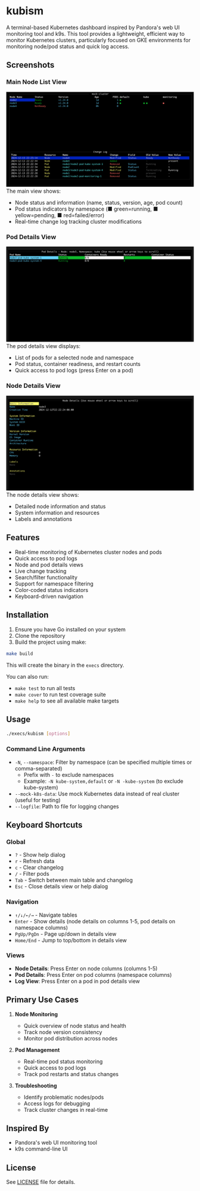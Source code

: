 # kubism

A terminal-based Kubernetes dashboard inspired by Pandora's web UI monitoring tool and k9s. This tool provides a lightweight, efficient way to monitor Kubernetes clusters, particularly focused on GKE environments for monitoring node/pod status and quick log access.

## Screenshots

### Main Node List View
![Node List View](images/nodelist.png)
The main view shows:
- Node status and information (name, status, version, age, pod count)
- Pod status indicators by namespace (■ green=running, ■ yellow=pending, ■ red=failed/error)
- Real-time change log tracking cluster modifications

### Pod Details View
![Pod Details View](images/podlist.png)
The pod details view displays:
- List of pods for a selected node and namespace
- Pod status, container readiness, and restart counts
- Quick access to pod logs (press Enter on a pod)

### Node Details View
![Node Details View](images/details.png)
The node details view shows:
- Detailed node information and status
- System information and resources
- Labels and annotations

## Features

- Real-time monitoring of Kubernetes cluster nodes and pods
- Quick access to pod logs
- Node and pod details views
- Live change tracking
- Search/filter functionality
- Support for namespace filtering
- Color-coded status indicators
- Keyboard-driven navigation

## Installation

1. Ensure you have Go installed on your system
2. Clone the repository
3. Build the project using make:
```bash
make build
```
This will create the binary in the `execs` directory.

You can also run:
- `make test` to run all tests
- `make cover` to run test coverage suite
- `make help` to see all available make targets

## Usage

```bash
./execs/kubism [options]
```

### Command Line Arguments

- `-N`, `--namespace`: Filter by namespace (can be specified multiple times or comma-separated)
  - Prefix with `-` to exclude namespaces
  - Example: `-N kube-system,default` or `-N -kube-system` (to exclude kube-system)
- `--mock-k8s-data`: Use mock Kubernetes data instead of real cluster (useful for testing)
- `--logfile`: Path to file for logging changes

## Keyboard Shortcuts

### Global
- `?` - Show help dialog
- `r` - Refresh data
- `c` - Clear changelog
- `/` - Filter pods
- `Tab` - Switch between main table and changelog
- `Esc` - Close details view or help dialog

### Navigation
- `↑/↓/←/→` - Navigate tables
- `Enter` - Show details (node details on columns 1-5, pod details on namespace columns)
- `PgUp/PgDn` - Page up/down in details view
- `Home/End` - Jump to top/bottom in details view

### Views
- **Node Details**: Press Enter on node columns (columns 1-5)
- **Pod Details**: Press Enter on pod columns (namespace columns)
- **Log View**: Press Enter on a pod in pod details view

## Primary Use Cases

1. **Node Monitoring**
   - Quick overview of node status and health
   - Track node version consistency
   - Monitor pod distribution across nodes

2. **Pod Management**
   - Real-time pod status monitoring
   - Quick access to pod logs
   - Track pod restarts and status changes

3. **Troubleshooting**
   - Identify problematic nodes/pods
   - Access logs for debugging
   - Track cluster changes in real-time

## Inspired By
- Pandora's web UI monitoring tool
- k9s command-line UI

## License

See [LICENSE](LICENSE) file for details.
